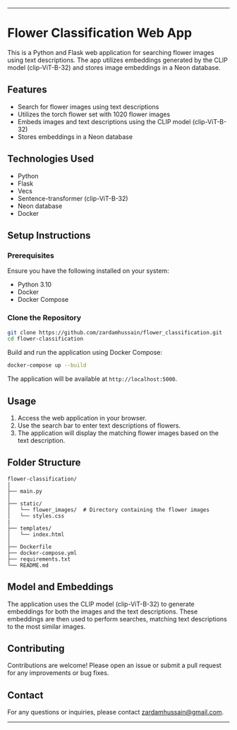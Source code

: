 
---
# Flower Classification Web App

This is a Python and Flask web application for searching flower images using text descriptions. The app utilizes embeddings generated by the CLIP model (clip-ViT-B-32) and stores image embeddings in a Neon database.

## Features

- Search for flower images using text descriptions
- Utilizes the torch flower set with 1020 flower images
- Embeds images and text descriptions using the CLIP model (clip-ViT-B-32)
- Stores embeddings in a Neon database

## Technologies Used

- Python
- Flask
- Vecs
- Sentence-transformer (clip-ViT-B-32)
- Neon database
- Docker

## Setup Instructions

### Prerequisites

Ensure you have the following installed on your system:

- Python 3.10
- Docker
- Docker Compose

### Clone the Repository

```bash
git clone https://github.com/zardamhussain/flower_classification.git
cd flower-classification
```
Build and run the application using Docker Compose:

```bash
docker-compose up --build
```

The application will be available at `http://localhost:5000`.

## Usage

1. Access the web application in your browser.
2. Use the search bar to enter text descriptions of flowers.
3. The application will display the matching flower images based on the text description.

## Folder Structure

```
flower-classification/
│
├── main.py
│
├── static/
│   └── flower_images/  # Directory containing the flower images
│   └── styles.css
|
├── templates/
│   └── index.html
│
├── Dockerfile
├── docker-compose.yml
├── requirements.txt
└── README.md
```

## Model and Embeddings

The application uses the CLIP model (clip-ViT-B-32) to generate embeddings for both the images and the text descriptions. These embeddings are then used to perform searches, matching text descriptions to the most similar images.

## Contributing

Contributions are welcome! Please open an issue or submit a pull request for any improvements or bug fixes.

## Contact

For any questions or inquiries, please contact [zardamhussain@gmail.com](mailto:zardamhussain@gmail.com).

---
